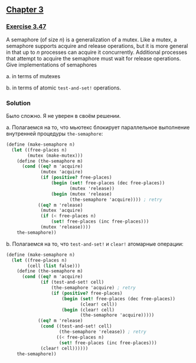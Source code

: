 ## [Chapter 3](../index.md#3-Modularity-Objects-and-State)

### [Exercise 3.47](https://mitpress.mit.edu/sites/default/files/sicp/full-text/book/book-Z-H-23.html#%_thm_3.47)

A semaphore (of size _n_) is a generalization of a mutex. Like a mutex, a semaphore supports acquire and release operations, but it is more general in that up to _n_ processes can acquire it concurrently. Additional processes that attempt to acquire the semaphore must wait for release operations. Give implementations of semaphores

a. in terms of mutexes

b. in terms of atomic `test-and-set!` operations. 

### Solution

Было сложно. Я не уверен в своём решении.

a. Полагаемся на то, что мьютекс блокирует параллельное выполнение внутренней процедуры `the-semaphore`:

```scheme
(define (make-semaphore n)
  (let ((free-places n)
        (mutex (make-mutex)))
    (define (the-semaphore m)
      (cond ((eq? m 'acquire)
             (mutex 'acquire)
             (if (positive? free-places)
                 (begin (set! free-places (dec free-places))
                        (mutex 'release))
                 (begin (mutex 'release)
                        (the-semaphore 'acquire)))) ; retry
            ((eq? m 'release)
             (mutex 'acquire)
             (if (< free-places n)
                 (set! free-places (inc free-places)))
             (mutex 'release))))
    the-semaphore))
```

b. Полагаемся на то, что `test-and-set!` и `clear!` атомарные операции:

```scheme
(define (make-semaphore n)
  (let ((free-places n)
        (cell (list false)))
    (define (the-semaphore m)
      (cond ((eq? m 'acquire)
             (if (test-and-set! cell)
                 (the-semaphore 'acquire) ; retry
                 (if (positive? free-places)
                     (begin (set! free-places (dec free-places))
                            (clear! cell))
                     (begin (clear! cell)
                            (the-semaphore 'acquire)))))
            ((eq? m 'release)
             (cond ((test-and-set! cell)
                    (the-semaphore 'release)) ; retry
                   ((< free-places n)
                    (set! free-places (inc free-places)))
             (clear! cell))))))
    the-semaphore))
```

